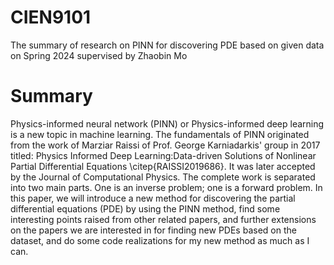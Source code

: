 # CIEN9101
The summary of research on PINN for discovering PDE based on given data on Spring 2024 supervised by Zhaobin Mo

# Summary
Physics-informed neural network (PINN) or Physics-informed deep learning is a new topic in machine learning. The fundamentals of PINN originated from the work of Marziar Raissi of Prof. George Karniadarkis' group in 2017 titled: Physics Informed Deep Learning:Data-driven Solutions of Nonlinear Partial Differential Equations \citep{RAISSI2019686}. It was later accepted by the Journal of Computational Physics. The complete work is separated into two main parts. One is an inverse problem; one is a forward problem. In this paper, we will introduce a new method for discovering the partial differential equations (PDE) by using the PINN method, find some interesting points raised from other related papers, and further extensions on the papers we are interested in for finding new PDEs based on the dataset, and do some code realizations for my new method as much as I can.  
